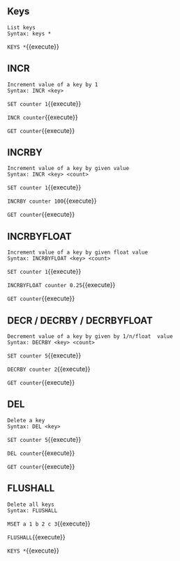 ## Keys
```
List keys
Syntax: keys * 
```
`KEYS *`{{execute}}


## INCR
```
Increment value of a key by 1
Syntax: INCR <key> 
```
`SET counter 1`{{execute}}

`INCR counter`{{execute}}

`GET counter`{{execute}}


## INCRBY
```
Increment value of a key by given value
Syntax: INCR <key> <count>
```
`SET counter 1`{{execute}}

`INCRBY counter 100`{{execute}}

`GET counter`{{execute}}


## INCRBYFLOAT
```
Increment value of a key by given float value
Syntax: INCRBYFLOAT <key> <count>
```
`SET counter 1`{{execute}}

`INCRBYFLOAT counter 0.25`{{execute}}

`GET counter`{{execute}}


## DECR / DECRBY / DECRBYFLOAT
```
Decrement value of a key by given by 1/n/float  value
Syntax: DECRBY <key> <count>
```
`SET counter 5`{{execute}}

`DECRBY counter 2`{{execute}}

`GET counter`{{execute}}


## DEL
```
Delete a key
Syntax: DEL <key>
```
`SET counter 5`{{execute}}

`DEL counter`{{execute}}

`GET counter`{{execute}}


## FLUSHALL
```
Delete all keys
Syntax: FLUSHALL
```
`MSET a 1 b 2 c 3`{{execute}}

`FLUSHALL`{{execute}}

`KEYS *`{{execute}}
